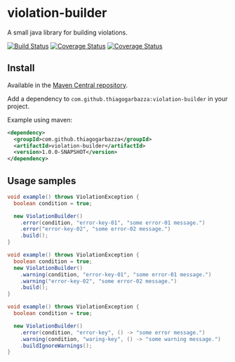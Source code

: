 # violation-builder
A small java library for building violations.

[![Build Status](https://travis-ci.org/thiagogarbazza/violation-builder.svg?branch=master)](https://travis-ci.org/thiagogarbazza/violation-builder)
[![Coverage Status](https://sonarcloud.io/api/project_badges/measure?project=com.github.thiagogarbazza:violation-builder&metric=alert_status)](https://sonarcloud.io/dashboard?id=com.github.thiagogarbazza:violation-builder)
[![Coverage Status](https://sonarcloud.io/api/project_badges/measure?project=com.github.thiagogarbazza:violation-builder&metric=coverage)](https://sonarcloud.io/dashboard?id=com.github.thiagogarbazza:violation-builder)


## Install

Available in the [Maven Central repository].

Add a dependency to `com.github.thiagogarbazza:violation-builder` in your project.

Example using maven:
```xml
<dependency>
  <groupId>com.github.thiagogarbazza</groupId>
  <artifactId>violation-builder</artifactId>
  <version>1.0.0-SNAPSHOT</version>
</dependency>
```

## Usage samples


```java
void example() throws ViolationException {
  boolean condition = true;

  new ViolationBuilder()
    .error(condition, "error-key-01", "some error-01 message.")
    .error("error-key-02", "some error-02 message.")
    .build();
}
```

```java
void example() throws ViolationException {
  boolean condition = true;
  new ViolationBuilder()
    .warning(condition, "error-key-01", "some error-01 message.")
    .warning("error-key-02", "some error-02 message.")
    .build();
}
```

```java
void example() throws ViolationException {
  boolean condition = true;

  new ViolationBuilder()
    .error(condition, "error-key", () -> "some error message.")
    .warning(condition, "waring-key", () -> "some warning message.")
    .buildIgnoreWarnings();
}
```

[Maven Central repository]: http://mvnrepository.com/artifact/com.github.thiagogarbazza/violation-builder
